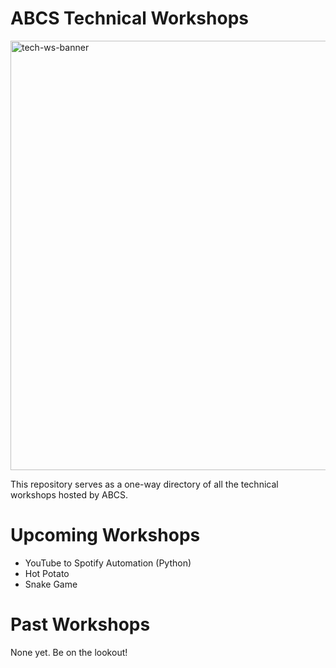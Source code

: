# ABCS Technical Workshops
<img width="687" alt="tech-ws-banner" src="https://github.com/UT-ABCS/tech-workshops/assets/91110018/d2bc00c6-26db-434b-907a-ffdfcbcd6fcf">

This repository serves as a one-way directory of all the technical workshops hosted by ABCS.

# Upcoming Workshops
- YouTube to Spotify Automation (Python)
- Hot Potato
- Snake Game

# Past Workshops
None yet. Be on the lookout!
